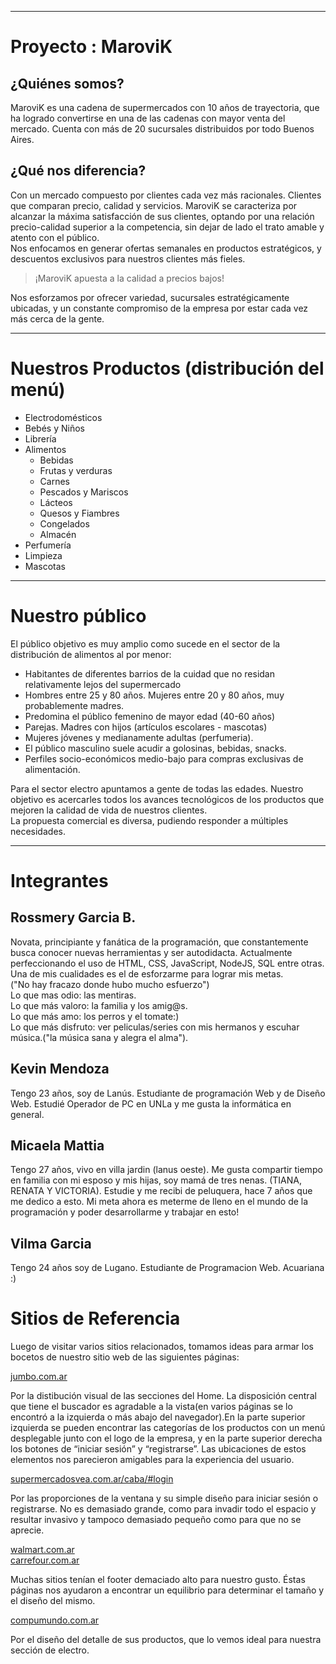 ___
# Proyecto : MaroviK

## ¿Quiénes somos?

MaroviK es una cadena de supermercados con 10 años de trayectoria, que ha logrado convertirse en una de las cadenas con mayor venta del mercado. Cuenta con más de 20 sucursales distribuidos por todo Buenos Aires.

## ¿Qué nos diferencia?

Con un mercado compuesto por clientes cada vez más racionales. Clientes que comparan precio, calidad y servicios. MaroviK se caracteriza por alcanzar la máxima satisfacción de sus clientes, optando por una relación precio-calidad superior a la competencia, sin dejar de lado el trato amable y atento con el público.  
Nos enfocamos en generar ofertas semanales en productos estratégicos, y descuentos exclusivos para nuestros clientes más fieles.

>¡MaroviK apuesta a la calidad a precios bajos!

Nos esforzamos por ofrecer variedad, sucursales estratégicamente ubicadas, y un constante compromiso de la empresa por estar cada vez más cerca de la gente.

___
# Nuestros Productos (distribución del menú)

* Electrodomésticos
* Bebés y Niños
* Librería 
* Alimentos 
    * Bebidas
    * Frutas y verduras
    * Carnes 
    * Pescados y Mariscos
    * Lácteos 
    * Quesos y Fiambres
    * Congelados
    * Almacén 
* Perfumería
* Limpieza
* Mascotas

___
# Nuestro público

El público objetivo es muy amplio como sucede en el sector de la distribución de alimentos al por menor:

* Habitantes de diferentes barrios de la cuidad que no residan relativamente lejos del supermercado
* Hombres entre 25 y 80 años. Mujeres entre 20 y 80 años, muy probablemente madres. 
* Predomina el público femenino de mayor edad (40-60 años)
* Parejas. Madres con hijos (artículos escolares - mascotas)
* Mujeres jóvenes y medianamente adultas (perfumeria).
* El público masculino suele acudir a golosinas, bebidas, snacks.
* Perfiles socio-económicos medio-bajo para compras exclusivas de alimentación.

Para el sector electro apuntamos a gente de todas las edades. Nuestro objetivo es acercarles todos los avances tecnológicos de los productos que mejoren la calidad de vida de nuestros clientes.  
La propuesta comercial es diversa, pudiendo responder a múltiples necesidades. 

___
# Integrantes 

## Rossmery Garcia B.
Novata, principiante y fanática de la programación, que constantemente busca conocer nuevas herramientas y ser autodidacta. Actualmente perfeccionando el uso de HTML, CSS, JavaScript, NodeJS, SQL entre otras.  
Una de mis cualidades es el de esforzarme para lograr mis metas.  
("No hay fracazo donde hubo mucho esfuerzo")    
Lo que mas odio: las mentiras.  
Lo que más valoro: la familia y los amig@s.  
Lo que más amo: los perros y el tomate:)  
Lo que más disfruto: ver peliculas/series con mis hermanos y escuhar música.("la música sana y alegra el alma").

## Kevin Mendoza
Tengo 23 años, soy de Lanús. 
Estudiante de programación Web y de Diseño Web.
Estudié Operador de PC en UNLa y me gusta la informática en general.

## Micaela Mattia
Tengo 27 años, vivo en villa jardin (lanus oeste).
Me gusta compartir tiempo en familia con mi esposo y mis hijas, soy mamá de tres nenas. (TIANA, RENATA Y VICTORIA).
Estudie y me recibi de peluquera, hace 7 años que me dedico a esto.
Mi meta ahora es meterme de lleno en el mundo de la programación y poder desarrollarme y trabajar en esto!

## Vilma Garcia
Tengo 24 años soy de Lugano.
Estudiante de Programacion Web.
Acuariana :)


# Sitios de Referencia 

Luego de visitar varios sitios relacionados, tomamos ideas para armar los bocetos de nuestro sitio web de las siguientes páginas:

[jumbo.com.ar](http://jumbo.com.ar)

Por la distibución visual de las secciones del Home. La disposición central que tiene el buscador es agradable a la vista(en varios páginas se lo encontró a la izquierda o más abajo del navegador).En la parte superior izquierda se pueden encontrar las categorías de los productos con un menú desplegable junto con el logo de la empresa, y en la parte superior derecha los botones de “iniciar sesión” y “registrarse”. Las ubicaciones de estos elementos nos parecieron amigables para la experiencia del usuario.

[supermercadosvea.com.ar/caba/#login](https://supermercadosvea.com.ar/caba/#login)

Por las proporciones de la ventana y su simple diseño para iniciar sesión o registrarse. No es demasiado grande, como para invadir todo el espacio y resultar invasivo y tampoco demasiado pequeño como para que no se aprecie. 

[walmart.com.ar](https://walmart.com.ar)  
[carrefour.com.ar](https://carrefour.com.ar)

Muchas sitios tenían el footer demaciado alto para nuestro gusto. Éstas páginas nos ayudaron a encontrar un equilibrio para determinar el tamaño y el diseño del mismo. 

[compumundo.com.ar](https://compumundo.com.ar)

Por el diseño del detalle de sus productos, que lo vemos ideal para nuestra sección de electro.
